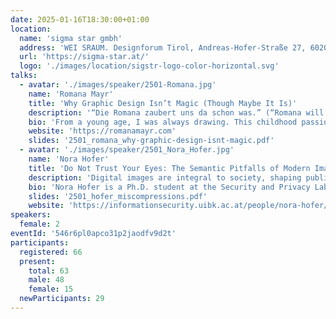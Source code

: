 ```yaml
---
date: 2025-01-16T18:30:00+01:00
location:
  name: '​​​​​sigma star gmbh'
  address: 'WEI SRAUM. Designforum Tirol, Andreas-Hofer-Straße 27, 6020 Innsbruck'
  url: 'https://sigma-star.at/'
  logo: './images/location/sigstr-logo-color-horizontal.svg'
talks:
  - avatar: './images/speaker/2501-Romana.jpg'
    name: 'Romana Mayr'
    title: 'Why Graphic Design Isn’t Magic (Though Maybe It Is)'
    description: '“Die Romana zaubert uns da schon was.” (“Romana will conjure up something for us.”) This phrase always irks me. People outside the creative field often think graphic design and illustration are some form of magic. Well, it isn’t—not like in Harry Potter, where a wave of a wand (or stylus pen) and a few words create something from nothing. But what if we redefine magic? In this talk, I’ll explore how graphic design can indeed be magic, discussing the conditions that make it so and the processes involved'
    bio: 'From a young age, I was always drawing. This childhood passion led me to study Graphics and Communication Design at the HTL in Innsbruck. Frustrated by the subjective "I don’t like it" feedback in design, I dabbled in studying computer science while working in sports retail, driven by my love for the outdoors and aversion to endless screen time. Throughout this period, I freelanced on the side for friends and acquaintances. For the past seven years, I’ve been an all-around designer and illustrator in a corporate setting.'
    website: 'https://romanamayr.com'
    slides: '2501_romana_why-graphic-design-isnt-magic.pdf'
  - avatar: './images/speaker/2501_Nora_Hofer.jpg'
    name: 'Nora Hofer'
    title: 'Do Not Trust Your Eyes: The Semantic Pitfalls of Modern Image Compression'
    description: 'Digital images are integral to society, shaping public opinion in media, providing evidence in science, and influencing decisions in police investigations and courtrooms. However, most of these images are not preserved in their original form but are compressed to save storage and enable efficient transmission. Modern learning-based compression algorithms use neural networks to achieve unprecedented compression rates while maintaining high perceptual quality. However, these algorithms may replace difficult-to-compress image data with synthetic approximations, potentially altering the image’s semantic meaning. Given the seemingly high quality, compressed images appear plausible, and people are tempted to trust them.'
    bio: 'Nora Hofer is a Ph.D. student at the Security and Privacy Lab at the University of Innsbruck. Her research focuses on understanding and mitigating semantic changes introduced by learning-based image compression algorithms. In this talk, she will briefly introduce neural image compression, show examples of semantic changes, and discuss recent work towards mitigation strategies.'
    slides: '2501_hofer_miscompressions.pdf'
    website: 'https://informationsecurity.uibk.ac.at/people/nora-hofer/'
speakers:
  female: 2
eventId: '546r6pl0apco31p2jaodfv9d2t'
participants:
  registered: 66
  present:
    total: 63
    male: 48
    female: 15
  newParticipants: 29
---
```


